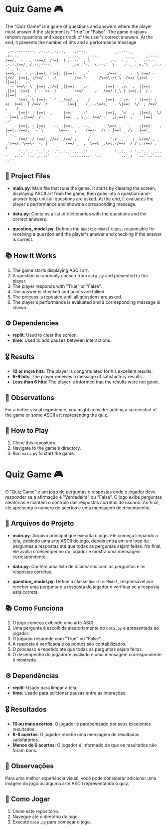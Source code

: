 # Quiz Game 🎮

The "Quiz Game" is a game of questions and answers where the player must answer if the statement is "True" or "False". The game displays random questions and keeps track of the user's correct answers. At the end, it presents the number of hits and a performance message.

```
 ,--.--------. ,--.-,,-,--,    ,----.            _,.---._                  .=-.-.                      _,---.   ,---.            ___      ,----.  
/==/,  -   , -/==/  /|=|  | ,-.--` , \         ,-.' - ,  `.   .--.-. .-.-./==/_ /,--,----.         _.='.'-,  \.--.'  \    .-._ .'=.'\  ,-.--` , \ 
\==\.-.  - ,-.|==|_ ||=|, ||==|-  _.-`        /==/ ,    -  \ /==/ -|/=/  |==|, |/==/` - ./        /==.'-     /\==\-/\ \  /==/ \|==|  ||==|-  _.-` 
 `--`\==\- \  |==| ,|/=| _||==|   `.-.       |==| - .=.  ,  ||==| ,||=| -|==|  |`--`=/. /        /==/ -   .-' /==/-|_\ | |==|,|  / - ||==|   `.-. 
      \==\_ \ |==|- `-' _ /==/_ ,    /       |==|  : ;=:  - ||==|- | =/  |==|- | /==/- /         |==|_   /_,-.\==\,   - \|==|  \/  , /==/_ ,    / 
      |==|- | |==|  _     |==|    .-'        |==|,  '='  ,  ||==|,  \/ - |==| ,|/==/- /-.        |==|  , \_.' /==/ -   ,||==|- ,   _ |==|    .-'  
      |==|, | |==|   .-. ,|==|_  ,`-._        \==\ _   -    ;|==|-   ,   |==|- /==/, `--`\       \==\-  ,    /==/-  /\ - |==| _ /\   |==|_  ,`-._ 
      /==/ -/ /==/, //=/  /==/ ,     /         '.='.  ,  ; -\/==/ , _  .'/==/. \==\-  -, |        /==/ _  ,  \==\ _.\=\.-/==/  / / , /==/ ,     / 
      `--`--` `--`-' `-`--`--`-----``            `--`--'' `--`--`..---'  `--`-` `--`.-.--`        `--`------' `--`       `--`./  `--``--`-----``
```

## 📄 Project Files

- **main.py**: Main file that runs the game. It starts by clearing the screen, displaying ASCII art from the game, then goes into a question-and-answer loop until all questions are asked. At the end, it evaluates the player's performance and shows a corresponding message.

- **data.py**: Contains a list of dictionaries with the questions and the correct answers.

- **question_model.py**: Defines the `QuestionModel` class, responsible for receiving a question and the player's answer and checking if the answer is correct.

## 📚 How It Works

1. The game starts displaying ASCII art.
2. A question is randomly chosen from `data.py` and presented to the player.
3. The player responds with "True" or "False".
4. The answer is checked and points are tallied.
5. The process is repeated until all questions are asked.
6. The player's performance is evaluated and a corresponding message is shown.

## ⚙️ Dependencies

- **replit**: Used to clear the screen.
- **time**: Used to add pauses between interactions.

## 🎖️ Results

- **10 or more hits**: The player is congratulated for his excellent results.
- **6-9 hits**: The player receives a message of satisfactory results.
- **Less than 6 hits**: The player is informed that the results were not good.

## 📌 Observations

For a better visual experience, you might consider adding a screenshot of the game or some ASCII art representing the quiz.

## 🚀 How to Play

1. Clone this repository.
2. Navigate to the game's directory.
3. Run `main.py` to start the game.



# Quiz Game 🎮

O "Quiz Game" é um jogo de perguntas e respostas onde o jogador deve responder se a afirmação é "Verdadeira" ou "Falsa". O jogo exibe perguntas aleatórias e mantém o controle das respostas corretas do usuário. Ao final, ele apresenta o número de acertos e uma mensagem de desempenho.


## 📄 Arquivos do Projeto

- **main.py**: Arquivo principal que executa o jogo. Ele começa limpando a tela, exibindo uma arte ASCII do jogo, depois entra em um loop de perguntas e respostas até que todas as perguntas sejam feitas. No final, ele avalia o desempenho do jogador e mostra uma mensagem correspondente.

- **data.py**: Contém uma lista de dicionários com as perguntas e as respostas corretas.

- **question_model.py**: Define a classe `QuestionModel`, responsável por receber uma pergunta e a resposta do jogador e verificar se a resposta está correta.

## 📚 Como Funciona

1. O jogo começa exibindo uma arte ASCII.
2. Uma pergunta é escolhida aleatoriamente do `data.py` e apresentada ao jogador.
3. O jogador responde com "True" ou "False".
4. A resposta é verificada e os pontos são contabilizados.
5. O processo é repetido até que todas as perguntas sejam feitas.
6. O desempenho do jogador é avaliado e uma mensagem correspondente é mostrada.

## ⚙️ Dependências

- **replit**: Usado para limpar a tela.
- **time**: Usado para adicionar pausas entre as interações.

## 🎖️ Resultados

- **10 ou mais acertos**: O jogador é parabenizado por seus excelentes resultados.
- **6-9 acertos**: O jogador recebe uma mensagem de resultados satisfatórios.
- **Menos de 6 acertos**: O jogador é informado de que os resultados não foram bons.

## 📌 Observações

Para uma melhor experiência visual, você pode considerar adicionar uma imagem do jogo ou alguma arte ASCII representando o quiz. 

## 🚀 Como Jogar

1. Clone este repositório.
2. Navegue até o diretório do jogo.
3. Execute `main.py` para começar o jogo.
